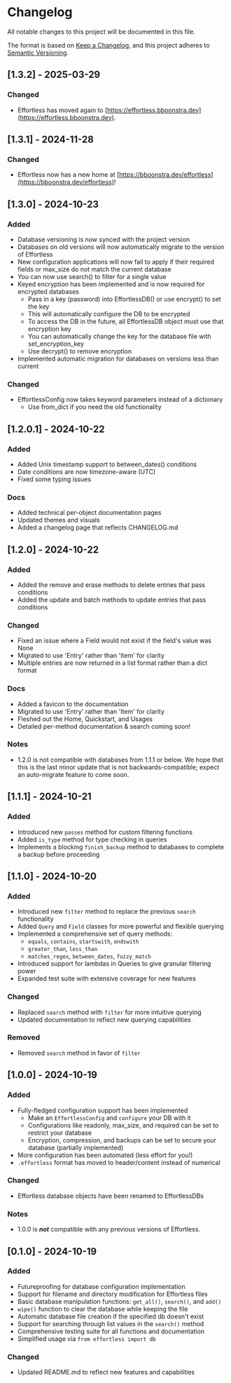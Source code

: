 # Changelog

All notable changes to this project will be documented in this file.

The format is based on [Keep a Changelog](https://keepachangelog.com/en/1.0.0/),
and this project adheres to [Semantic Versioning](https://semver.org/spec/v2.0.0.html).

## [1.3.2] - 2025-03-29

### Changed

- Effortless has moved again to [https://effortless.bboonstra.dev](https://effortless.bboonstra.dev).

## [1.3.1] - 2024-11-28

### Changed

- Effortless now has a new home at [https://bboonstra.dev/effortless](https://bboonstra.dev/effortless)!

## [1.3.0] - 2024-10-23

### Added

- Database versioning is now synced with the project version
- Databases on old versions will now automatically migrate to the version of Effortless
- New configuration applications will now fail to apply if their required fields or max_size do not match the current database
- You can now use search() to filter for a single value
- Keyed encryption has been implemented and is now required for encrypted databases
  - Pass in a key (password) into EffortlessDB() or use encrypt() to set the key
  - This will automatically configure the DB to be encrypted
  - To access the DB in the future, all EffortlessDB object must use that encryption key
  - You can automatically change the key for the database file with set_encryption_key
  - Use decrypt() to remove encryption
- Implemented automatic migration for databases on versions less than current

### Changed

- EffortlessConfig now takes keyword parameters instead of a dictionary
  - Use from_dict if you need the old functionality

## [1.2.0.1] - 2024-10-22

### Added

- Added Unix timestamp support to between_dates() conditions
- Date conditions are now timezone-aware (UTC)
- Fixed some typing issues

### Docs

- Added technical per-object documentation pages
- Updated themes and visuals
- Added a changelog page that reflects CHANGELOG.md

## [1.2.0] - 2024-10-22

### Added

- Added the remove and erase methods to delete entries that pass conditions
- Added the update and batch methods to update entries that pass conditions

### Changed

- Fixed an issue where a Field would not exist if the field's value was None
- Migrated to use 'Entry' rather than 'Item' for clarity
- Multiple entries are now returned in a list format rather than a dict format

### Docs

- Added a favicon to the documentation
- Migrated to use 'Entry' rather than 'Item' for clarity
- Fleshed out the Home, Quickstart, and Usages
- Detailed per-method documentation & search coming soon!

### Notes

- 1.2.0 is not compatible with databases from 1.1.1 or below. We hope that this is the last minor update that is not backwards-compatible; expect an auto-migrate feature to come soon.

## [1.1.1] - 2024-10-21

### Added

- Introduced new `passes` method for custom filtering functions
- Added `is_type` method for type checking in queries
- Implements a blocking `finish_backup` method to databases to complete a backup before proceeding

## [1.1.0] - 2024-10-20

### Added

- Introduced new `filter` method to replace the previous `search` functionality
- Added `Query` and `Field` classes for more powerful and flexible querying
- Implemented a comprehensive set of query methods:
  - `equals`, `contains`, `startswith`, `endswith`
  - `greater_than`, `less_than`
  - `matches_regex`, `between_dates`, `fuzzy_match`
- Introduced support for lambdas in Queries to give granular filtering power
- Expanded test suite with extensive coverage for new features

### Changed

- Replaced `search` method with `filter` for more intuitive querying
- Updated documentation to reflect new querying capabilities

### Removed

- Removed `search` method in favor of `filter`

## [1.0.0] - 2024-10-19

### Added

- Fully-fledged configuration support has been implemented
  - Make an `EffortlessConfig` and `configure` your DB with it
  - Configurations like readonly, max_size, and required can be set to restrict
your database
  - Encryption, compression, and backups can be set to secure your database
  (partially implemented)
- More configuration has been automated (less effort for you!)
- `.effortless` format has moved to header/content instead of numerical

### Changed

- Effortless database objects have been renamed to EffortlessDBs

### Notes

- 1.0.0 is ***not*** compatible with any previous versions of Effortless.

## [0.1.0] - 2024-10-19

### Added

- Futureproofing for database configuration implementation
- Support for filename and directory modification for Effortless files
- Basic database manipulation functions: `get_all()`, `search()`, and `add()`
- `wipe()` function to clear the database while keeping the file
- Automatic database file creation if the specified db doesn't exist
- Support for searching through list values in the `search()` method
- Comprehensive testing suite for all functions and documentation
- Simplified usage via `from effortless import db`

### Changed

- Updated README.md to reflect new features and capabilities
